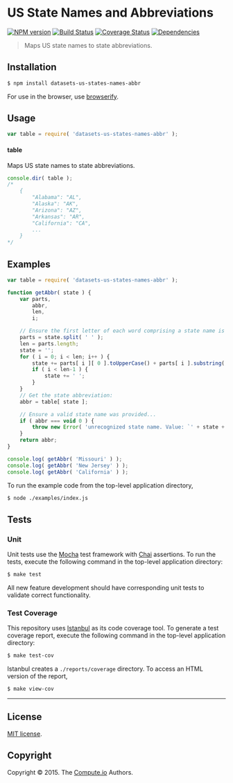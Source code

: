US State Names and Abbreviations
===
[![NPM version][npm-image]][npm-url] [![Build Status][travis-image]][travis-url] [![Coverage Status][codecov-image]][codecov-url] [![Dependencies][dependencies-image]][dependencies-url]

> Maps US state names to state abbreviations.


## Installation

``` bash
$ npm install datasets-us-states-names-abbr
```

For use in the browser, use [browserify](https://github.com/substack/node-browserify).


## Usage

``` javascript
var table = require( 'datasets-us-states-names-abbr' );
```

#### table

Maps US state names to state abbreviations.

``` javascript
console.dir( table );
/*
	{
		"Alabama": "AL",
		"Alaska": "AK",
		"Arizona": "AZ",
		"Arkansas": "AR",
		"California": "CA",
		...
	}
*/
```


## Examples

``` javascript
var table = require( 'datasets-us-states-names-abbr' );

function getAbbr( state ) {
	var parts,
		abbr,
		len,
		i;

	// Ensure the first letter of each word comprising a state name is capitalized...
	parts = state.split( ' ' );
	len = parts.length;
	state = '';
	for ( i = 0; i < len; i++ ) {
		state += parts[ i ][ 0 ].toUpperCase() + parts[ i ].substring( 1 );
		if ( i < len-1 ) {
			state += ' ';
		}
	}
	// Get the state abbreviation:
	abbr = table[ state ];

	// Ensure a valid state name was provided...
	if ( abbr === void 0 ) {
		throw new Error( 'unrecognized state name. Value: `' + state + '`.' );
	}
	return abbr;
}

console.log( getAbbr( 'Missouri' ) );
console.log( getAbbr( 'New Jersey' ) );
console.log( getAbbr( 'California' ) );
```

To run the example code from the top-level application directory,

``` bash
$ node ./examples/index.js
```


## Tests

### Unit

Unit tests use the [Mocha](http://mochajs.org/) test framework with [Chai](http://chaijs.com) assertions. To run the tests, execute the following command in the top-level application directory:

``` bash
$ make test
```

All new feature development should have corresponding unit tests to validate correct functionality.


### Test Coverage

This repository uses [Istanbul](https://github.com/gotwarlost/istanbul) as its code coverage tool. To generate a test coverage report, execute the following command in the top-level application directory:

``` bash
$ make test-cov
```

Istanbul creates a `./reports/coverage` directory. To access an HTML version of the report,

``` bash
$ make view-cov
```


---
## License

[MIT license](http://opensource.org/licenses/MIT).


## Copyright

Copyright &copy; 2015. The [Compute.io](https://github.com/compute-io) Authors.


[npm-image]: http://img.shields.io/npm/v/datasets-us-states-names-abbr.svg
[npm-url]: https://npmjs.org/package/datasets-us-states-names-abbr

[travis-image]: http://img.shields.io/travis/datasets-io/us-states-names-abbr/master.svg
[travis-url]: https://travis-ci.org/datasets-io/us-states-names-abbr

[codecov-image]: https://img.shields.io/codecov/c/github/datasets-io/us-states-names-abbr/master.svg
[codecov-url]: https://codecov.io/github/datasets-io/us-states-names-abbr?branch=master

[dependencies-image]: http://img.shields.io/david/datasets-io/us-states-names-abbr.svg
[dependencies-url]: https://david-dm.org/datasets-io/us-states-names-abbr

[dev-dependencies-image]: http://img.shields.io/david/dev/datasets-io/us-states-names-abbr.svg
[dev-dependencies-url]: https://david-dm.org/dev/datasets-io/us-states-names-abbr

[github-issues-image]: http://img.shields.io/github/issues/datasets-io/us-states-names-abbr.svg
[github-issues-url]: https://github.com/datasets-io/us-states-names-abbr/issues
